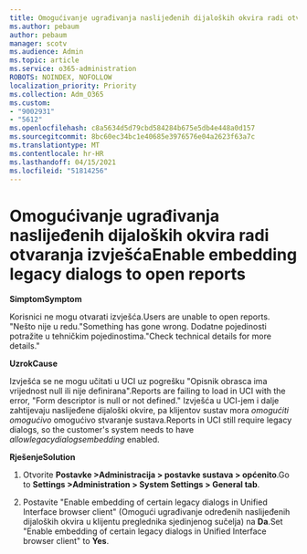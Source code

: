 ```yaml
---
title: Omogućivanje ugrađivanja naslijeđenih dijaloških okvira radi otvaranja izvješća
ms.author: pebaum
author: pebaum
manager: scotv
ms.audience: Admin
ms.topic: article
ms.service: o365-administration
ROBOTS: NOINDEX, NOFOLLOW
localization_priority: Priority
ms.collection: Adm_O365
ms.custom:
- "9002931"
- "5612"
ms.openlocfilehash: c8a5634d5d79cbd584284b675e5db4e448a0d157
ms.sourcegitcommit: 8bc60ec34bc1e40685e3976576e04a2623f63a7c
ms.translationtype: MT
ms.contentlocale: hr-HR
ms.lasthandoff: 04/15/2021
ms.locfileid: "51814256"
---
```

# <a name="enable-embedding-legacy-dialogs-to-open-reports"></a><span data-ttu-id="207f2-102">Omogućivanje ugrađivanja naslijeđenih dijaloških okvira radi otvaranja izvješća</span><span class="sxs-lookup"><span data-stu-id="207f2-102">Enable embedding legacy dialogs to open reports</span></span>

<span data-ttu-id="207f2-103">**Simptom**</span><span class="sxs-lookup"><span data-stu-id="207f2-103">**Symptom**</span></span>

<span data-ttu-id="207f2-104">Korisnici ne mogu otvarati izvješća.</span><span class="sxs-lookup"><span data-stu-id="207f2-104">Users are unable to open reports.</span></span> <span data-ttu-id="207f2-105">"Nešto nije u redu.</span><span class="sxs-lookup"><span data-stu-id="207f2-105">"Something has gone wrong.</span></span> <span data-ttu-id="207f2-106">Dodatne pojedinosti potražite u tehničkim pojedinostima."</span><span class="sxs-lookup"><span data-stu-id="207f2-106">Check technical details for more details."</span></span>

<span data-ttu-id="207f2-107">**Uzrok**</span><span class="sxs-lookup"><span data-stu-id="207f2-107">**Cause**</span></span>

<span data-ttu-id="207f2-108">Izvješća se ne mogu učitati u UCI uz pogrešku "Opisnik obrasca ima vrijednost null ili nije definirana".</span><span class="sxs-lookup"><span data-stu-id="207f2-108">Reports are failing to load in UCI with the error, "Form descriptor is null or not defined."</span></span> <span data-ttu-id="207f2-109">Izvješća u UCI-jem i dalje zahtijevaju naslijeđene dijaloški okvire, pa klijentov sustav mora *omogućiti omogućivo* omogućivo stvaranje sustava.</span><span class="sxs-lookup"><span data-stu-id="207f2-109">Reports in UCI still require legacy dialogs, so the customer's system needs to have *allowlegacydialogsembedding* enabled.</span></span>

<span data-ttu-id="207f2-110">**Rješenje**</span><span class="sxs-lookup"><span data-stu-id="207f2-110">**Solution**</span></span>

1. <span data-ttu-id="207f2-111">Otvorite **Postavke >Administracija > postavke sustava > općenito**.</span><span class="sxs-lookup"><span data-stu-id="207f2-111">Go to **Settings >Administration > System Settings > General tab**.</span></span>

2. <span data-ttu-id="207f2-112">Postavite "Enable embedding of certain legacy dialogs in Unified Interface browser client" (Omogući ugrađivanje određenih naslijeđenih dijaloških okvira u klijentu preglednika sjedinjenog sučelja) na **Da**.</span><span class="sxs-lookup"><span data-stu-id="207f2-112">Set "Enable embedding of certain legacy dialogs in Unified Interface browser client" to **Yes**.</span></span>
